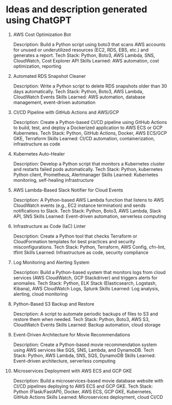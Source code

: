 # Ideas and description generated using ChatGPT

1. AWS Cost Optimization Bot

    Description: Build a Python script using boto3 that scans AWS accounts for unused or underutilized resources (EC2, RDS, EBS, etc.) and generates a report.
    Tech Stack: Python, Boto3, AWS Lambda, SNS, CloudWatch, Cost Explorer API
    Skills Learned: AWS automation, cost optimization, reporting

2. Automated RDS Snapshot Cleaner

    Description: Write a Python script to delete RDS snapshots older than 30 days automatically.
    Tech Stack: Python, Boto3, AWS Lambda, CloudWatch Events
    Skills Learned: AWS automation, database management, event-driven automation

3. CI/CD Pipeline with GitHub Actions and AWS/GCP

    Description: Create a Python-based CI/CD pipeline using GitHub Actions to build, test, and deploy a Dockerized application to AWS ECS or GCP Kubernetes.
    Tech Stack: Python, GitHub Actions, Docker, AWS ECS/GCP GKE, Terraform
    Skills Learned: CI/CD automation, containerization, infrastructure as code

4. Kubernetes Auto-Healer

    Description: Develop a Python script that monitors a Kubernetes cluster and restarts failed pods automatically.
    Tech Stack: Python, kubernetes Python client, Prometheus, Alertmanager
    Skills Learned: Kubernetes monitoring, self-healing infrastructure

5. AWS Lambda-Based Slack Notifier for Cloud Events

    Description: A Python-based AWS Lambda function that listens to AWS CloudWatch events (e.g., EC2 instance termination) and sends notifications to Slack.
    Tech Stack: Python, Boto3, AWS Lambda, Slack API, SNS
    Skills Learned: Event-driven automation, serverless computing

6. Infrastructure as Code (IaC) Linter

    Description: Create a Python tool that checks Terraform or CloudFormation templates for best practices and security misconfigurations.
    Tech Stack: Python, Terraform, AWS Config, cfn-lint, tflint
    Skills Learned: Infrastructure as code, security compliance

7. Log Monitoring and Alerting System

    Description: Build a Python-based system that monitors logs from cloud services (AWS CloudWatch, GCP Stackdriver) and triggers alerts for anomalies.
    Tech Stack: Python, ELK Stack (Elasticsearch, Logstash, Kibana), AWS CloudWatch Logs, Splunk
    Skills Learned: Log analysis, alerting, cloud monitoring

8. Python-Based S3 Backup and Restore

    Description: A script to automate periodic backups of files to S3 and restore them when needed.
    Tech Stack: Python, Boto3, AWS S3, CloudWatch Events
    Skills Learned: Backup automation, cloud storage

9. Event-Driven Architecture for Movie Recommendations

    Description: Create a Python-based movie recommendation system using AWS services like SQS, SNS, Lambda, and DynamoDB.
    Tech Stack: Python, AWS Lambda, SNS, SQS, DynamoDB
    Skills Learned: Event-driven architecture, serverless computing

10. Microservices Deployment with AWS ECS and GCP GKE

    Description: Build a microservices-based movie database website with CI/CD pipelines deploying to AWS ECS and GCP GKE.
    Tech Stack: Python (Flask/FastAPI), Docker, AWS ECS, GCP GKE, Kubernetes, GitHub Actions
    Skills Learned: Microservices deployment, cloud CI/CD
